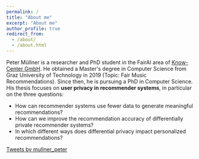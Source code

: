 ```yaml
---
permalink: /
title: "About me"
excerpt: "About me"
author_profile: true
redirect_from: 
  - /about/
  - /about.html
---
```


<!--Like many other Jekyll-based GitHub Pages templates, academicpages makes you separate the website's content from its form. The content & metadata of your website are in structured markdown files, while various other files constitute the theme, specifying how to transform that content & metadata into HTML pages. You keep these various markdown (.md), YAML (.yml), HTML, and CSS files in a public GitHub repository. Each time you commit and push an update to the repository, the [GitHub pages](https://pages.github.com/) service creates static HTML pages based on these files, which are hosted on GitHub's servers free of charge.-->

Peter Müllner is a researcher and PhD student in the FairAI area of [Know-Center GmbH](https://www.know-center.at/). He obtained a Master's degree in Computer Science from Graz University of Technology in 2019 (Topic: Fair Music Recommendations). Since then, he is pursuing a PhD in Computer Science. His thesis focuses on **user privacy in recommender systems**, in particular on the three questions: 
* How can recommender systems use fewer data to generate meaningful recommendations?
* How can we improve the recommendation accuracy of differentially private recommender systems?
* In which different ways does differential privacy impact personalized recommendations?


<a class="twitter-timeline" data-dnt="true" data-theme="light" href="https://twitter.com/mullner_peter?ref_src=twsrc%5Etfw">Tweets by mullner_peter</a> <script async src="https://platform.twitter.com/widgets.js" charset="utf-8"></script>
